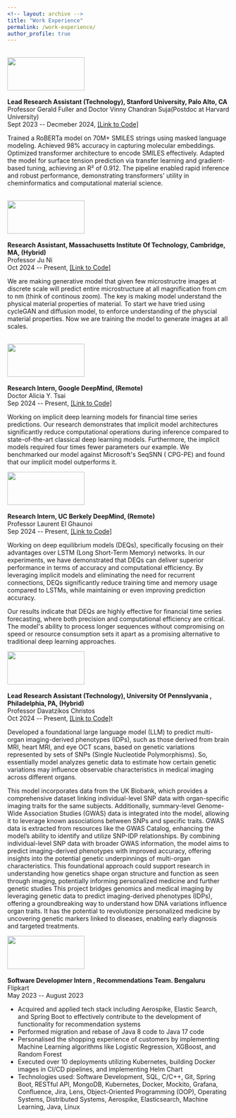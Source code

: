 ```yaml
---
<!-- layout: archive -->
title: "Work Experience"
permalink: /work-experience/
author_profile: true
---
```

<br>
<img width="175" height="75" src="https://shubhampatel10122002.github.io/images/s.png"/>
 <br>

<br>
<b>Lead Research Assistant (Technology), Stanford University, Palo Alto, CA </b> <br>
Professor Gerald Fuller and Doctor Vinny Chandran Suja(Postdoc at Harvard University) <br>
Sept 2023 -- Decmeber 2024, <a href="https://github.com/shubhampatel10122002/jsn_mlm/tree/main" target="_blank">[Link to Code]</a><br>

Trained a RoBERTa model on 70M+ SMILES strings using masked language modeling. Achieved 98% accuracy in capturing molecular embeddings. Optimized transformer architecture to encode SMILES effectively. Adapted the model for surface tension prediction via transfer learning and gradient-based tuning, achieving an R² of 0.912. The pipeline enabled rapid inference and robust performance, demonstrating transformers' utility in cheminformatics and computational material science.


<br>
<img width="175" height="75" src="https://shubhampatel10122002.github.io/images/mitlogo.png"/> <br>
<br>
<b>Research Assistant, Massachusetts Institute Of Technology, Cambridge, MA, (Hybrid) </b> <br>
Professor Ju Ni <br>
Oct 2024 -- Present, <a href="https://github.com/shubhampatel10122002/MIT-Image-Generation" target="_blank">[Link to Code]</a> <br>

We are making generative model that given few microstructre images at discrete scale will predict entire microstructure at all magnification from cm to nm (think of continous zoom). The key is making model understand the physical material properties of material. To start we have tried using cycleGAN and diffusion model, to enforce understanding of the physcial material properties. Now we are training the model to generate images at all scales. 


<br>
<img width="175" height="75" src="https://shubhampatel10122002.github.io/images/google-deepmind-logo.png"/> <br>
<br>
<b>Research Intern, Google DeepMind, (Remote) </b> <br>
Doctor Alicia Y. Tsai  <br>
Sep 2024 -- Present, <a href="https://github.com/shubhampatel10122002/Harikrishna_IDL/tree/main" target="_blank">[Link to Code]</a> <br>

Working on implicit deep learning models for financial time series predictions. Our research demonstrates that implicit model architectures significantly reduce computational operations during inference compared to state-of-the-art classical deep learning models. Furthermore, the implicit models required four times fewer parameters our example. We benchmarked our model against Microsoft's SeqSNN ( CPG-PE) and found that our implicit model outperforms it.
<br>

<img width="175" height="75" src="https://shubhampatel10122002.github.io/images/logo-variations-thumbnail-gold-blue.png"/> <br>
<br>
<b>Research Intern, UC Berkely DeepMind, (Remote) </b> <br>
Professor Laurent EI Ghaunoi   <br>
Sep 2024 -- Present, <a href="https://github.com/shubhampatel10122002/Harikrishna_IDL/tree/main" target="_blank">[Link to Code]</a> <br>

Working on deep equilibrium models (DEQs), specifically focusing on their advantages over LSTM (Long Short-Term Memory) networks. In our experiments, we have demonstrated that DEQs can deliver superior performance in terms of accuracy and computational efficiency. By leveraging implicit models and eliminating the need for recurrent connections, DEQs significantly reduce training time and memory usage compared to LSTMs, while maintaining or even improving prediction accuracy. 

Our results indicate that DEQs are highly effective for financial time series forecasting, where both precision and computational efficiency are critical. The model's ability to process longer sequences without compromising on speed or resource consumption sets it apart as a promising alternative to traditional deep learning approaches.
<br>

<img width="175" height="75" src="https://shubhampatel10122002.github.io/images/upenn.png"/> <br>
<br>
<b>Lead Research Assistant (Technology), University Of Pennslyvania , Philadelphia, PA, (Hybrid) </b> <br>
Professor Davatzikos Christos <br>
Oct 2024 -- Present, <a href="https://github.com/shubhampatel10122002/UPenn_LLM" target="_blank">[Link to Code]</a>t <br>

Developed a foundational large language model (LLM) to predict multi-organ imaging-derived phenotypes (IDPs), such as those derived from brain MRI, heart MRI, and eye OCT scans, based on genetic variations represented by sets of SNPs (Single Nucleotide Polymorphisms). So, essentially model analyzes genetic data to estimate how certain genetic variations may influence observable characteristics in medical imaging across different organs.

This model incorporates data from the UK Biobank, which provides a comprehensive dataset linking individual-level SNP data with organ-specific imaging traits for the same subjects. Additionally, summary-level Genome-Wide Association Studies (GWAS) data is integrated into the model, allowing it to leverage known associations between SNPs and specific traits. GWAS data is extracted from resources like the GWAS Catalog, enhancing the model’s ability to identify and utilize SNP-IDP relationships.
By combining individual-level SNP data with broader GWAS information, the model aims to predict imaging-derived phenotypes with improved accuracy, offering insights into the potential genetic underpinnings of multi-organ characteristics. This foundational approach could support research in understanding how genetics shape organ structure and function as seen through imaging, potentially informing personalized medicine and further genetic studies
This project bridges genomics and medical imaging by leveraging genetic data to predict imaging-derived phenotypes (IDPs), offering a groundbreaking way to understand how DNA variations influence organ traits. It has the potential to revolutionize personalized medicine by uncovering genetic markers linked to diseases, enabling early diagnosis and targeted treatments.
<br>

<img width="175" height="75" src="https://nishtha777.github.io/images/Flipkart-Logo.jpg"/> <br>
<br>
<b>Software Developmer Intern , Recommendations Team. Bengaluru </b> <br>
Flipkart <br>
May 2023 -- August 2023 <br>

* Acquired and applied tech stack including Aerospike, Elastic Search, and Spring Boot to effectively contribute to the development of functionality for recommendation systems <br>
* Performed migration and rebase of Java 8 code to Java 17 code <br>
* Personalised the shopping experience of customers by implementing Machine Learning algorithms like Logistic Regression, XGBoost, and Random Forest <br>
* Executed over 10 deployments utilizing Kubernetes, building Docker images in CI/CD pipelines, and implementing Helm Chart <br>
* Technologies used: Software Development, SQL, C/C++, Git, Spring Boot, RESTful API, MongoDB, Kubernetes, Docker, Mockito, Grafana, Confluence, Jira, Lens, Object-Oriented Programming (OOP), Operating Systems, Distributed Systems, Aerospike, Elasticsearch, Machine Learning, Java, Linux<br>

